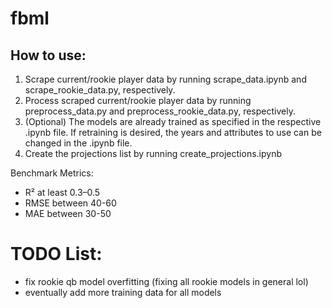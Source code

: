# fbml
## How to use:
1. Scrape current/rookie player data by running scrape_data.ipynb and scrape_rookie_data.py, respectively. 
2. Process scraped current/rookie player data by running preprocess_data.py and preprocess_rookie_data.py, respectively.
3. (Optional) The models are already trained as specified in the respective .ipynb file. If retraining is desired, the years and attributes to use can be changed in the .ipynb file.
4. Create the projections list by running create_projections.ipynb

Benchmark Metrics:
- R² at least 0.3–0.5
- RMSE between 40-60
- MAE between 30-50

# TODO List:
- fix rookie qb model overfitting (fixing all rookie models in general lol)
- eventually add more training data for all models